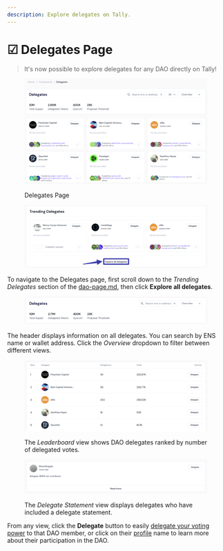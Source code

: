 ```yaml
---
description: Explore delegates on Tally.
---
```


# ☑ Delegates Page

> It's now possible to explore delegates for any DAO directly on Tally!

<figure><img src="../../.gitbook/assets/CleanShot 2023-01-31 at 13.03.02@2x.png" alt=""><figcaption><p>Delegates Page</p></figcaption></figure>

<figure><img src="../../.gitbook/assets/CleanShot 2023-02-17 at 10.14.24@2x (1).png" alt=""><figcaption></figcaption></figure>

To navigate to the Delegates page, first scroll down to the _Trending Delegates_ section of the [dao-page.md](dao-page.md "mention"), then click **Explore all delegates**.

<figure><img src="../../.gitbook/assets/CleanShot 2023-02-17 at 10.16.35@2x.png" alt=""><figcaption></figcaption></figure>

The header displays information on all delegates. You can search by ENS name or wallet address. Click the _Overview_ dropdown to filter between different views.

<figure><img src="../../.gitbook/assets/CleanShot 2023-02-17 at 10.17.43@2x.png" alt=""><figcaption><p>The <em>Leaderboard</em> view shows DAO delegates ranked by number of delegated votes.</p></figcaption></figure>

<figure><img src="../../.gitbook/assets/CleanShot 2023-02-17 at 10.18.37@2x.png" alt=""><figcaption><p>The <em>Delegate Statement</em> view displays delegates who have included a delegate statement.</p></figcaption></figure>

From any view, click the **Delegate** button to easily [delegate your voting power](../proposals/delegating-voting-power.md) to that DAO member, or click on their [profile](tally-profile.md) name to learn more about their participation in the DAO.
